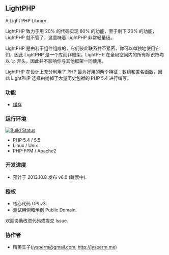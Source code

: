 ## LightPHP
A Light PHP Library

LightPHP 致力于用 20% 的代码实现 80% 的功能，至于剩下 20% 的功能，LightPHP 就不管了，这意味着 LightPHP 非常轻量级。

LightPHP 是由若干组件组成的，它们彼此联系并不紧密，你可以单独地使用它们，因此 LightPHP 是一个库而非框架，LightPHP 在全局空间内的所有标识符均以 `lp` 开头，因此并不影响你与其他框架一同使用。

LightPHP 在设计上充分利用了 PHP 最为好用的两个特征：数组和匿名函数，因此 LightPHP 选择由抛掉了大量历史包袱的 PHP 5.4 进行编写。

### 功能

* [缓存](DOC/Cache.md)

### 运行环境
[![Build Status](https://travis-ci.org/jysperm/LightPHP.png)](https://travis-ci.org/jysperm/LightPHP)

* PHP 5.4 / 5.5
* Linux / Unix
* PHP-FPM / Apache2

### 开发进度

* 预计于 2013.10.8 发布 v6.0 (跳票中).

### 授权

* 核心代码 GPLv3.
* 测试用例和示例 Public Domain.

欢迎协助改进代码或提交 Issue.

### 协作者

* 精英王子(jysperm@gmail.com, <http://jysperm.me>)
